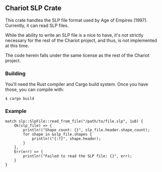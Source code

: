 Chariot SLP Crate
-----------------

This crate handles the SLP file format used by Age of Empires (1997).
Currently, it can read SLP files.

While the ability to write an SLP file is a nice to have, it's not strictly
necessary for the rest of the Chariot project, and thus, is not implemented
at this time.

The code herein falls under the same license as the rest of the Chariot project.

### Building

You'll need the Rust compiler and Cargo build system. Once you have those,
you can compile with:

```
$ cargo build
```

### Example

```rust,norun
match slp::SlpFile::read_from_file("/path/to/file.slp", 1u8) {
    Ok(slp_file) => {
        println!("Shape count: {}", slp_file.header.shape_count);
        for shape in &slp_file.shapes {
            println!("{:?}", shape.header);
        }
    },
    Err(err) => {
        println!("Failed to read the SLP file: {}", err);
    }
}
```